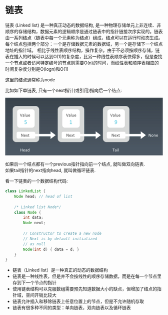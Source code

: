 # 链表

链表 (Linked list) 是一种真正动态的数据结构, 是一种物理存储单元上非连续、非顺序的存储结构，数据元素的逻辑顺序是通过链表中的指针链接次序实现的。链表由一系列结点（链表中每一个元素称为结点）组成，结点可以在运行时动态生成。每个结点包括两个部分：一个是存储数据元素的数据域，另一个是存储下一个结点地址的指针域。 相比于线性表顺序结构，操作复杂。由于不必须按顺序存储，链表在插入的时候可以达到O(1)的复杂度，比另一种线性表顺序表快得多，但是查找一个节点或者访问特定编号的节点则需要O(n)的时间，而线性表和顺序表相应的时间复杂度分别是O(logn)和O(1)  

这里的结点通常称为node  

比如如下单链表, 只有一个next指针(或引用)指向后一个结点:  

![](images/1.png)

如果后一个结点都有一个previous指针指向前一个结点, 就叫做双向链表.   
如果tail指针的next指向head, 就叫做循环链表.  

看一下链表的一个数据结构代码:  

```java
class LinkedList {
	Node head; // head of list

	/* Linked list Node*/
	class Node {
		int data;
		Node next;

		// Constructor to create a new node
		// Next is by default initialized
		// as null
		Node(int d) { data = d; }
	}
}
```

- 链表（Linked list）是一种真正的动态的数据结构
- 链表是一种线性表，但是并不会按线性的顺序存储数据，而是在每一个节点里存到下一个节点的指针
- 使用链表结构可以克服数组需要预先知道数据大小的缺点，但增加了结点的指针域，空间开销比较大
- 链表允许插入和移除链表上任意位置上的节点，但是不允许随机存取
- 链表有很多种不同的类型：单向链表，双向链表以及循环链表